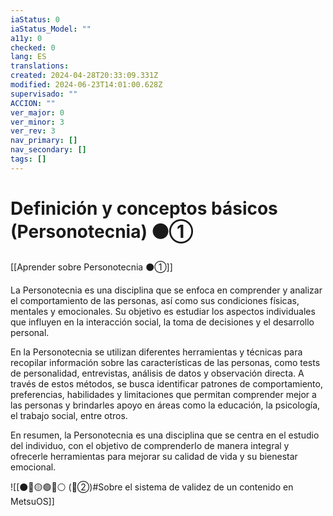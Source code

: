 ```yaml
---
iaStatus: 0
iaStatus_Model: ""
a11y: 0
checked: 0
lang: ES
translations: 
created: 2024-04-28T20:33:09.331Z
modified: 2024-06-23T14:01:00.628Z
supervisado: ""
ACCION: ""
ver_major: 0
ver_minor: 3
ver_rev: 3
nav_primary: []
nav_secondary: []
tags: []
---
```

# Definición y conceptos básicos (Personotecnia) ⚫①

[[Aprender sobre Personotecnia ⚫①]]

La Personotecnia es una disciplina que se enfoca en comprender y analizar el comportamiento de las personas, así como sus condiciones físicas, mentales y emocionales. Su objetivo es estudiar los aspectos individuales que influyen en la interacción social, la toma de decisiones y el desarrollo personal. 

En la Personotecnia se utilizan diferentes herramientas y técnicas para recopilar información sobre las características de las personas, como tests de personalidad, entrevistas, análisis de datos y observación directa. A través de estos métodos, se busca identificar patrones de comportamiento, preferencias, habilidades y limitaciones que permitan comprender mejor a las personas y brindarles apoyo en áreas como la educación, la psicología, el trabajo social, entre otros. 

En resumen, la Personotecnia es una disciplina que se centra en el estudio del individuo, con el objetivo de comprenderlo de manera integral y ofrecerle herramientas para mejorar su calidad de vida y su bienestar emocional.

![[⚫🔴🟡🟢🔵⚪ (🔴②)#Sobre el sistema de validez de un contenido en MetsuOS]]